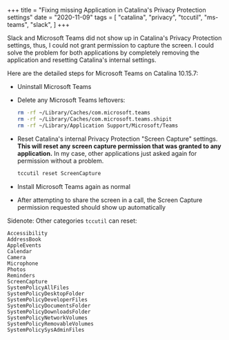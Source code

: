 +++
title = "Fixing missing Application in Catalina's Privacy Protection settings"
date = "2020-11-09"
tags = [
    "catalina",
    "privacy",
    "tccutil",
    "ms-teams",
    "slack",
]
+++

Slack and Microsoft Teams did not show up in Catalina's Privacy Protection settings, thus, I could not grant permission to capture the screen. I could solve the problem for both applications by completely removing the application and resetting Catalina's internal settings.
<!--more-->

Here are the detailed steps for Microsoft Teams on Catalina 10.15.7:

- Uninstall Microsoft Teams
- Delete any Microsoft Teams leftovers:
    ```bash {linenos=table}
    rm -rf ~/Library/Caches/com.microsoft.teams
    rm -rf ~/Library/Caches/com.microsoft.teams.shipit
    rm -rf ~/Library/Application Support/Microsoft/Teams
    ```

- Reset Catalina's internal Privacy Protection "Screen Capture" settings. **This will reset any screen capture permission that was granted to any application.** In my case, other applications just asked again for permission without a problem. 
    ```bash {linenos=table}
    tccutil reset ScreenCapture
    ```

- Install Microsoft Teams again as normal
- After attempting to share the screen in a call, the Screen Capture permission requested should show up automatically

Sidenote:
Other categories `tccutil` can reset:
``` {linenos=table}
Accessibility
AddressBook
AppleEvents
Calendar
Camera
Microphone
Photos
Reminders
ScreenCapture
SystemPolicyAllFiles
SystemPolicyDesktopFolder
SystemPolicyDeveloperFiles
SystemPolicyDocumentsFolder
SystemPolicyDownloadsFolder
SystemPolicyNetworkVolumes
SystemPolicyRemovableVolumes
SystemPolicySysAdminFiles
```